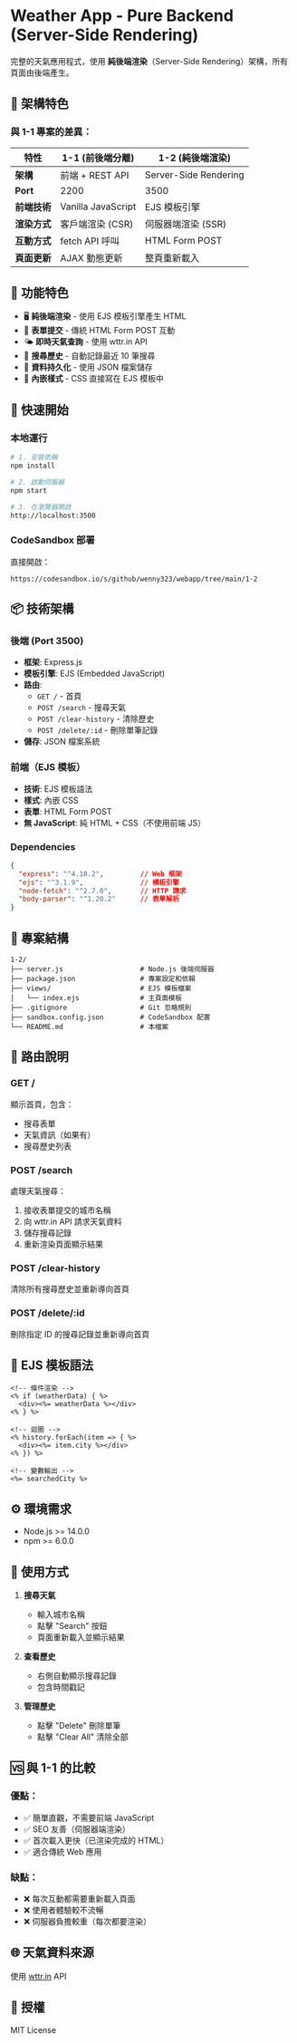 # Weather App - Pure Backend (Server-Side Rendering)

完整的天氣應用程式，使用 **純後端渲染**（Server-Side Rendering）架構，所有頁面由後端產生。

## 🎯 架構特色

### 與 1-1 專案的差異：

| 特性 | 1-1 (前後端分離) | 1-2 (純後端渲染) |
|------|-----------------|-----------------|
| **架構** | 前端 + REST API | Server-Side Rendering |
| **Port** | 2200 | 3500 |
| **前端技術** | Vanilla JavaScript | EJS 模板引擎 |
| **渲染方式** | 客戶端渲染 (CSR) | 伺服器端渲染 (SSR) |
| **互動方式** | fetch API 呼叫 | HTML Form POST |
| **頁面更新** | AJAX 動態更新 | 整頁重新載入 |

## 🌟 功能特色

- 🖥️ **純後端渲染** - 使用 EJS 模板引擎產生 HTML
- 📝 **表單提交** - 傳統 HTML Form POST 互動
- 🌤️ **即時天氣查詢** - 使用 wttr.in API
- 📜 **搜尋歷史** - 自動記錄最近 10 筆搜尋
- 💾 **資料持久化** - 使用 JSON 檔案儲存
- 🎨 **內嵌樣式** - CSS 直接寫在 EJS 模板中

## 🚀 快速開始

### 本地運行

```bash
# 1. 安裝依賴
npm install

# 2. 啟動伺服器
npm start

# 3. 在瀏覽器開啟
http://localhost:3500
```

### CodeSandbox 部署

直接開啟：
```
https://codesandbox.io/s/github/wenny323/webapp/tree/main/1-2
```

## 📦 技術架構

### 後端 (Port 3500)
- **框架**: Express.js
- **模板引擎**: EJS (Embedded JavaScript)
- **路由**: 
  - `GET /` - 首頁
  - `POST /search` - 搜尋天氣
  - `POST /clear-history` - 清除歷史
  - `POST /delete/:id` - 刪除單筆記錄
- **儲存**: JSON 檔案系統

### 前端（EJS 模板）
- **技術**: EJS 模板語法
- **樣式**: 內嵌 CSS
- **表單**: HTML Form POST
- **無 JavaScript**: 純 HTML + CSS（不使用前端 JS）

### Dependencies
```json
{
  "express": "^4.18.2",         // Web 框架
  "ejs": "^3.1.9",              // 模板引擎
  "node-fetch": "^2.7.0",       // HTTP 請求
  "body-parser": "^1.20.2"      // 表單解析
}
```

## 📂 專案結構

```
1-2/
├── server.js                   # Node.js 後端伺服器
├── package.json                # 專案設定和依賴
├── views/                      # EJS 模板檔案
│   └── index.ejs               # 主頁面模板
├── .gitignore                  # Git 忽略規則
├── sandbox.config.json         # CodeSandbox 配置
└── README.md                   # 本檔案
```

## 🔌 路由說明

### GET /
顯示首頁，包含：
- 搜尋表單
- 天氣資訊（如果有）
- 搜尋歷史列表

### POST /search
處理天氣搜尋：
1. 接收表單提交的城市名稱
2. 向 wttr.in API 請求天氣資料
3. 儲存搜尋記錄
4. 重新渲染頁面顯示結果

### POST /clear-history
清除所有搜尋歷史並重新導向首頁

### POST /delete/:id
刪除指定 ID 的搜尋記錄並重新導向首頁

## 🎨 EJS 模板語法

```ejs
<!-- 條件渲染 -->
<% if (weatherData) { %>
  <div><%= weatherData %></div>
<% } %>

<!-- 迴圈 -->
<% history.forEach(item => { %>
  <div><%= item.city %></div>
<% }) %>

<!-- 變數輸出 -->
<%= searchedCity %>
```

## ⚙️ 環境需求

- Node.js >= 14.0.0
- npm >= 6.0.0

## 🎯 使用方式

1. **搜尋天氣**
   - 輸入城市名稱
   - 點擊 "Search" 按鈕
   - 頁面重新載入並顯示結果

2. **查看歷史**
   - 右側自動顯示搜尋記錄
   - 包含時間戳記

3. **管理歷史**
   - 點擊 "Delete" 刪除單筆
   - 點擊 "Clear All" 清除全部

## 🆚 與 1-1 的比較

### 優點：
- ✅ 簡單直觀，不需要前端 JavaScript
- ✅ SEO 友善（伺服器端渲染）
- ✅ 首次載入更快（已渲染完成的 HTML）
- ✅ 適合傳統 Web 應用

### 缺點：
- ❌ 每次互動都需要重新載入頁面
- ❌ 使用者體驗較不流暢
- ❌ 伺服器負擔較重（每次都要渲染）

## 🌐 天氣資料來源

使用 [wttr.in](https://wttr.in) API

## 📝 授權

MIT License
